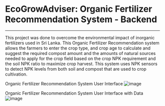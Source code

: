 # EcoGrowAdviser: Organic Fertilizer Recommendation System - Backend
<hr>
  
This project was done to overcome the environmental impact of inorganic fertilizers used in Sri Lanka. This Organic Fertilizer Recommendation system allows the farmers to enter the crop type, and crop age to calculate and suggest the required compost amount and the amounts of natural sources needed to apply for the crop field based on the crop NPK requirement and the soil NPK ratio to maximize crop harvest. This system uses NPK sensors to detect NPK levels from both soil and compost that are used to crop cultivation.

Organic Fertilizer Recommendation System User Interface
![image](https://github.com/kavimadusha/Organic-Fertilizer-Recommendation-System-Frontend/assets/56311015/ef668f87-87f7-46ae-8bf2-291bb53f4de8)

Organic Fertilizer Recommendation System User Interface with Data
![image](https://github.com/kavimadusha/Organic-Fertilizer-Recommendation-System-Frontend/assets/56311015/5e32ebee-1d9f-4e85-84f2-777e2b98c30e)

